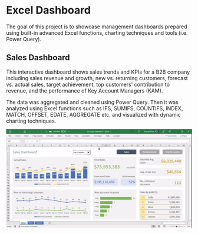 # Excel Dashboard

The goal of this project is to showcase management dashboards prepared using built-in advanced Excel functions, charting techniques and tools (i.e. Power Query).

## Sales Dashboard

This interactive dashboard shows sales trends and KPIs for a B2B company including sales revenue and growth, new vs. returning customers, forecast vs. actual sales, target achievement, top customers' contribution to revenue, and the performance of Key Account Managers (KAM).

The data was aggregated and cleaned using Power Query. Then it was analyzed using Excel functions such as IFS, SUMIFS, COUNTIFS, INDEX, MATCH, OFFSET, EDATE, AGGREGATE etc. and visualized with dynamic charting techniques.

![Sales Dashboard Navigation](Images/Sales_DB_Navigation.gif)